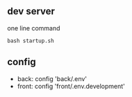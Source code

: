 ## dev server
one line command
```shell
bash startup.sh
```
## config
- back: config 'back/.env'
- front: config 'front/.env.development'